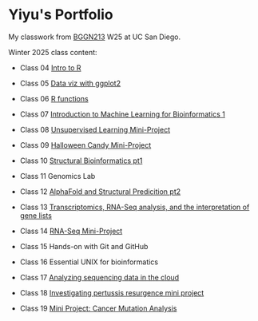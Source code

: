 # Yiyu's Portfolio
My classwork from [BGGN213](https://bioboot.github.io/bggn213_W25/) W25 at UC San Diego.


Winter 2025 class content:

- Class 04 [Intro to R](class04/class4.html)

- Class 05 [Data viz with ggplot2](class05/class5.html)

- Class 06 [R functions](class06/class6.html) 

- Class 07 [Introduction to Machine Learning for Bioinformatics 1](class07/class7MachineLearning.html)

- Class 08 [Unsupervised Learning Mini-Project](class08/class8miniproject.html)

- Class 09 [Halloween Candy Mini-Project](class09/class9.html)

- Class 10 [Structural Bioinformatics pt1](class10/class10.html)

- Class 11 Genomics Lab

- Class 12 [AlphaFold and Structural Predicition pt2](class12/class12.html)

- Class 13 [Transcriptomics, RNA-Seq analysis, and the interpretation of gene lists](class13/class13.html)

- Class 14 [RNA-Seq Mini-Project](class14/class14.html)

- Class 15 Hands-on with Git and GitHub

- Class 16 Essential UNIX for bioinformatics

- Class 17 [Analyzing sequencing data in the cloud](class17/class17.html)

- Class 18 [Investigating pertussis resurgence mini project](class18/class18.html)

- Class 19 [Mini Project: Cancer Mutation Analysis](class19/class19_mutationanalysis.html)
